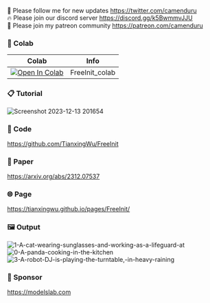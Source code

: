 🐣 Please follow me for new updates https://twitter.com/camenduru <br />
🔥 Please join our discord server https://discord.gg/k5BwmmvJJU <br />
🥳 Please join my patreon community https://patreon.com/camenduru <br />

### 🦒 Colab

| Colab | Info
| --- | --- |
[![Open In Colab](https://colab.research.google.com/assets/colab-badge.svg)](https://colab.research.google.com/github/camenduru/FreeInit-colab/blob/main/FreeInit_colab.ipynb) | FreeInit_colab

### 📋 Tutorial
![Screenshot 2023-12-13 201654](https://github.com/camenduru/FreeInit-colab/assets/54370274/0f4b1379-3bee-4b76-b70d-1c9dbd8b3b77)

### 🧬 Code
https://github.com/TianxingWu/FreeInit

### 📄 Paper
https://arxiv.org/abs/2312.07537

### 🌐 Page
https://tianxingwu.github.io/pages/FreeInit/

### 🖼 Output
![1-A-cat-wearing-sunglasses-and-working-as-a-lifeguard-at](https://github.com/camenduru/FreeInit-colab/assets/54370274/fbe323ca-2277-4f78-a1de-2eb1a55c663c)
![0-A-panda-cooking-in-the-kitchen](https://github.com/camenduru/FreeInit-colab/assets/54370274/92d66050-206d-4b7f-948e-0b5fe488a82a)
![3-A-robot-DJ-is-playing-the-turntable,-in-heavy-raining](https://github.com/camenduru/FreeInit-colab/assets/54370274/205c3afe-9f2b-4423-850a-8e5464f6cccc)

### 🏢 Sponsor
https://modelslab.com

